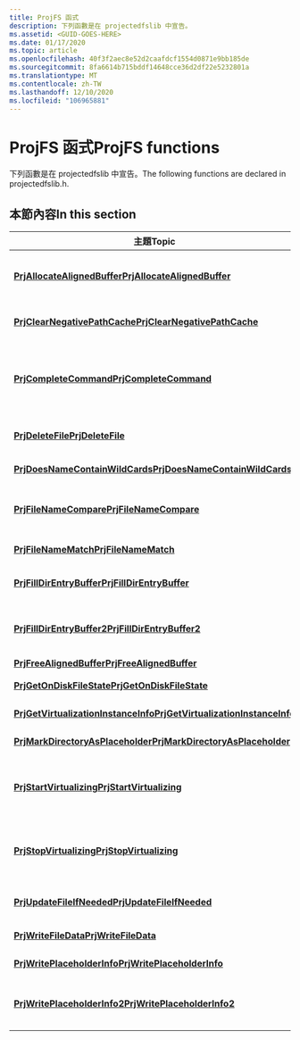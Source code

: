 ```yaml
---
title: ProjFS 函式
description: 下列函數是在 projectedfslib 中宣告。
ms.assetid: <GUID-GOES-HERE>
ms.date: 01/17/2020
ms.topic: article
ms.openlocfilehash: 40f3f2aec8e52d2caafdcf1554d0871e9bb185de
ms.sourcegitcommit: 8fa6614b715bddf14648cce36d2df22e5232801a
ms.translationtype: MT
ms.contentlocale: zh-TW
ms.lasthandoff: 12/10/2020
ms.locfileid: "106965881"
---
```

# <a name="projfs-functions"></a><span data-ttu-id="038c1-103">ProjFS 函式</span><span class="sxs-lookup"><span data-stu-id="038c1-103">ProjFS functions</span></span>

<span data-ttu-id="038c1-104">下列函數是在 projectedfslib 中宣告。</span><span class="sxs-lookup"><span data-stu-id="038c1-104">The following functions are declared in projectedfslib.h.</span></span>

## <a name="in-this-section"></a><span data-ttu-id="038c1-105">本節內容</span><span class="sxs-lookup"><span data-stu-id="038c1-105">In this section</span></span>

| <span data-ttu-id="038c1-106">主題</span><span class="sxs-lookup"><span data-stu-id="038c1-106">Topic</span></span> | <span data-ttu-id="038c1-107">描述</span><span class="sxs-lookup"><span data-stu-id="038c1-107">Description</span></span> |
|-|-|
| [<span data-ttu-id="038c1-108">**PrjAllocateAlignedBuffer**</span><span class="sxs-lookup"><span data-stu-id="038c1-108">**PrjAllocateAlignedBuffer**</span></span>](/windows/win32/api/projectedfslib/nf-projectedfslib-prjallocatealignedbuffer) | <span data-ttu-id="038c1-109">配置符合虛擬化實例儲存裝置記憶體一致性需求的緩衝區。</span><span class="sxs-lookup"><span data-stu-id="038c1-109">Allocates a buffer that meets the memory alignment requirements of the virtualization instance's storage device.</span></span> |
| [<span data-ttu-id="038c1-110">**PrjClearNegativePathCache**</span><span class="sxs-lookup"><span data-stu-id="038c1-110">**PrjClearNegativePathCache**</span></span>](/windows/win32/api/projectedfslib/nf-projectedfslib-prjclearnegativepathcache) | <span data-ttu-id="038c1-111">清除虛擬實例的負路徑快取（如果有作用中）。</span><span class="sxs-lookup"><span data-stu-id="038c1-111">Purges the virtualization instance's negative path cache, if it is active.</span></span> |
| [<span data-ttu-id="038c1-112">**PrjCompleteCommand**</span><span class="sxs-lookup"><span data-stu-id="038c1-112">**PrjCompleteCommand**</span></span>](/windows/win32/api/projectedfslib/nf-projectedfslib-prjcompletecommand) | <span data-ttu-id="038c1-113">表示提供者已完成處理先前傳回 HRESULT_FROM_WIN32 (ERROR_IO_PENDING) 的回呼。</span><span class="sxs-lookup"><span data-stu-id="038c1-113">Indicates that the provider has completed processing a callback from which it had previously returned HRESULT_FROM_WIN32(ERROR_IO_PENDING).</span></span> |
| [<span data-ttu-id="038c1-114">**PrjDeleteFile**</span><span class="sxs-lookup"><span data-stu-id="038c1-114">**PrjDeleteFile**</span></span>](/windows/win32/api/projectedfslib/nf-projectedfslib-prjdeletefile) | <span data-ttu-id="038c1-115">讓提供者刪除已在本機檔案系統上快取的專案。</span><span class="sxs-lookup"><span data-stu-id="038c1-115">Enables a provider to delete an item that has been cached on the local file system.</span></span> |
| [<span data-ttu-id="038c1-116">**PrjDoesNameContainWildCards**</span><span class="sxs-lookup"><span data-stu-id="038c1-116">**PrjDoesNameContainWildCards**</span></span>](/windows/win32/api/projectedfslib/nf-projectedfslib-prjdoesnamecontainwildcards) | <span data-ttu-id="038c1-117">判斷名稱是否包含萬用字元。</span><span class="sxs-lookup"><span data-stu-id="038c1-117">Determines whether a name contains wildcard characters.</span></span> |
| [<span data-ttu-id="038c1-118">**PrjFileNameCompare**</span><span class="sxs-lookup"><span data-stu-id="038c1-118">**PrjFileNameCompare**</span></span>](/windows/win32/api/projectedfslib/nf-projectedfslib-prjfilenamecompare) | <span data-ttu-id="038c1-119">比較兩個檔案名，並傳回值，指出它們的相對定序順序。</span><span class="sxs-lookup"><span data-stu-id="038c1-119">Compares two file names and returns a value that indicates their relative collation order.</span></span> |
| [<span data-ttu-id="038c1-120">**PrjFileNameMatch**</span><span class="sxs-lookup"><span data-stu-id="038c1-120">**PrjFileNameMatch**</span></span>](/windows/win32/api/projectedfslib/nf-projectedfslib-prjfilenamematch) | <span data-ttu-id="038c1-121">判斷檔案名是否符合搜尋模式。</span><span class="sxs-lookup"><span data-stu-id="038c1-121">Determines whether a file name matches a search pattern.</span></span> |
| [<span data-ttu-id="038c1-122">**PrjFillDirEntryBuffer**</span><span class="sxs-lookup"><span data-stu-id="038c1-122">**PrjFillDirEntryBuffer**</span></span>](/windows/win32/api/projectedfslib/nf-projectedfslib-prjfilldirentrybuffer) | <span data-ttu-id="038c1-123">提供某個檔案或目錄的資訊給列舉。</span><span class="sxs-lookup"><span data-stu-id="038c1-123">Provides information for one file or directory to an enumeration.</span></span> |
| [<span data-ttu-id="038c1-124">**PrjFillDirEntryBuffer2**</span><span class="sxs-lookup"><span data-stu-id="038c1-124">**PrjFillDirEntryBuffer2**</span></span>](/windows/win32/api/projectedfslib/nf-projectedfslib-prjfilldirentrybuffer2) | <span data-ttu-id="038c1-125">提供一個檔案或目錄的相關資訊給列舉，並讓呼叫者指定延伸的資訊。</span><span class="sxs-lookup"><span data-stu-id="038c1-125">Provides information for one file or directory to an enumeration and allows the caller to specify extended information.</span></span> |
| [<span data-ttu-id="038c1-126">**PrjFreeAlignedBuffer**</span><span class="sxs-lookup"><span data-stu-id="038c1-126">**PrjFreeAlignedBuffer**</span></span>](/windows/win32/api/projectedfslib/nf-projectedfslib-prjfreealignedbuffer) | <span data-ttu-id="038c1-127">釋放已配置的緩衝區。</span><span class="sxs-lookup"><span data-stu-id="038c1-127">Frees an allocated buffer.</span></span> |
| [<span data-ttu-id="038c1-128">**PrjGetOnDiskFileState**</span><span class="sxs-lookup"><span data-stu-id="038c1-128">**PrjGetOnDiskFileState**</span></span>](/windows/win32/api/projectedfslib/nf-projectedfslib-prjgetondiskfilestate) | <span data-ttu-id="038c1-129">取得檔案或目錄的磁片上檔狀態。</span><span class="sxs-lookup"><span data-stu-id="038c1-129">Gets the on-disk file state for a file or directory.</span></span> |
| [<span data-ttu-id="038c1-130">**PrjGetVirtualizationInstanceInfo**</span><span class="sxs-lookup"><span data-stu-id="038c1-130">**PrjGetVirtualizationInstanceInfo**</span></span>](/windows/win32/api/projectedfslib/nf-projectedfslib-prjgetvirtualizationinstanceinfo) | <span data-ttu-id="038c1-131">抓取虛擬化實例的相關資訊。</span><span class="sxs-lookup"><span data-stu-id="038c1-131">Retrieves information about the virtualization instance.</span></span> |
| [<span data-ttu-id="038c1-132">**PrjMarkDirectoryAsPlaceholder**</span><span class="sxs-lookup"><span data-stu-id="038c1-132">**PrjMarkDirectoryAsPlaceholder**</span></span>](/windows/win32/api/projectedfslib/nf-projectedfslib-prjmarkdirectoryasplaceholder) | <span data-ttu-id="038c1-133">將現有目錄轉換成目錄預留位置。</span><span class="sxs-lookup"><span data-stu-id="038c1-133">Converts an existing directory to a directory placeholder.</span></span> |
| [<span data-ttu-id="038c1-134">**PrjStartVirtualizing**</span><span class="sxs-lookup"><span data-stu-id="038c1-134">**PrjStartVirtualizing**</span></span>](/windows/win32/api/projectedfslib/nf-projectedfslib-prjstartvirtualizing) | <span data-ttu-id="038c1-135">設定 ProjFS 虛擬化實例並啟動它，使其可供服務 i/o 使用，並在提供者上叫用回呼。</span><span class="sxs-lookup"><span data-stu-id="038c1-135">Configures a ProjFS virtualization instance and starts it, making it available to service I/O and invoke callbacks on the provider.</span></span> |
| [<span data-ttu-id="038c1-136">**PrjStopVirtualizing**</span><span class="sxs-lookup"><span data-stu-id="038c1-136">**PrjStopVirtualizing**</span></span>](/windows/win32/api/projectedfslib/nf-projectedfslib-prjstopvirtualizing) | <span data-ttu-id="038c1-137">停止執行中的 ProjFS 虛擬化實例，使其無法供服務 i/o 使用，或涉及提供者的回呼。</span><span class="sxs-lookup"><span data-stu-id="038c1-137">Stops a running ProjFS virtualization instance, making it unavailable to service I/O or involve callbacks on the provider.</span></span> |
| [<span data-ttu-id="038c1-138">**PrjUpdateFileIfNeeded**</span><span class="sxs-lookup"><span data-stu-id="038c1-138">**PrjUpdateFileIfNeeded**</span></span>](/windows/win32/api/projectedfslib/nf-projectedfslib-prjupdatefileifneeded) | <span data-ttu-id="038c1-139">讓提供者更新已在本機檔案系統上快取的專案。</span><span class="sxs-lookup"><span data-stu-id="038c1-139">Enables a provider to update an item that has been cached on the local file system.</span></span> |
| [<span data-ttu-id="038c1-140">**PrjWriteFileData**</span><span class="sxs-lookup"><span data-stu-id="038c1-140">**PrjWriteFileData**</span></span>](/windows/win32/api/projectedfslib/nf-projectedfslib-prjwritefiledata) | <span data-ttu-id="038c1-141">將檔案內容傳送至 ProjFS。</span><span class="sxs-lookup"><span data-stu-id="038c1-141">Sends file contents to ProjFS.</span></span> |
| [<span data-ttu-id="038c1-142">**PrjWritePlaceholderInfo**</span><span class="sxs-lookup"><span data-stu-id="038c1-142">**PrjWritePlaceholderInfo**</span></span>](/windows/win32/api/projectedfslib/nf-projectedfslib-prjwriteplaceholderinfo) | <span data-ttu-id="038c1-143">將檔案或目錄中繼資料傳送至 ProjFS。</span><span class="sxs-lookup"><span data-stu-id="038c1-143">Sends file or directory metadata to ProjFS.</span></span> |
| [<span data-ttu-id="038c1-144">**PrjWritePlaceholderInfo2**</span><span class="sxs-lookup"><span data-stu-id="038c1-144">**PrjWritePlaceholderInfo2**</span></span>](/windows/win32/api/projectedfslib/nf-projectedfslib-prjwriteplaceholderinfo2) | <span data-ttu-id="038c1-145">將檔案或目錄中繼資料傳送至 ProjFS，並允許呼叫者指定擴充資訊。</span><span class="sxs-lookup"><span data-stu-id="038c1-145">Sends file or directory metadata to ProjFS and allows the caller to specify extended information.</span></span> |
